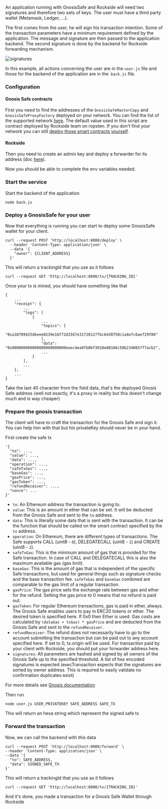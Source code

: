 An application running with GnosisSafe and Rockside will need two signatures and therefore two sets of keys. The user must have a third party wallet (Metamask, Ledger, ...).

The first comes from the user, he will sign his transaction intention. Some of the transaction parameters have a minimum requirement defined by the application. The message and signature are then passed to the application backend. The second signature is done by the backend for Rockside forwarding mechanism.

![signatures](https://raw.githubusercontent.com/rocksideio/rockside-integration-examples/master/gnosis-safe/img/signatures.png)

In this example, all actions concerning the user are in the `user.js` file and those for the backend of the application are in the` back.js` file.

### Configuration

#### Gnosis Safe contracts

First you need to find the addresses of the `GnosisSafeMasterCopy` and `GnosisSafeProxyFactory` deployed on your network. You can find the list of the supported network [here](https://github.com/gnosis/safe-contracts/tree/v1.1.1/.openzeppelin). The default value used in this script are contract deployed by Rockside team on ropsten. If you don't find your network you can still [deploy those smart contracts yourself](https://github.com/gnosis/safe-contracts#deploy).

#### Rockside

Then you need to create an admin key and deploy a forwarder for its address (doc [here](https://docs.rockside.io/rockside-api)).

Now you should be able to complete the env variables needed.

### Start the service

Start the backend of the application

```
node back.js
```

### Deploy a GnosisSafe for your user

Now that everything is running you can start to deploy some GnosisSafe wallet for your client.

```
curl --request POST 'http://localhost:8000/deploy' \
  --header 'Content-Type: application/json' \
  --data '{
  	"owner": {CLIENT_ADDRESS}
  }'
```

This will return a trackingId that you use as it follows

```
curl --request GET 'http://localhost:8000/tx/{TRACKING_ID}'
```

Once your tx is mined, you should have something like that

```
{
    ...
    "receipt": {
        ...
        "logs": [
            {
                ...
                "topics": [
                    "0xa38789425dbeee0239e16ff2d2567e31720127fbc6430758c1a4efc6aef29f80"
                ],
                "data": "0x000000000000000000000000eeec4ea0fb86f3018e88188c58b23d0657f7acb2",
                ...
            }
        ],
        ...
    },
    ...
}
```

Take the last 40 character from the field data, that's the deployed Gnosis Safe address (well not exactly, it's a proxy in reality but this doesn't change much and is way cheaper)

### Prepare the gnosis transaction

The client will have to craft the transaction for the Gnosis Safe and sign it. You can help him with that but his privateKey should never be in your hand.

First create the safe tx

```
'{
  "to": ...,
  "value": ...,
  "data": ...,
  "operation": ...,
  "safeTxGas": ...,
  "baseGas": ...,
  "gasPrice": ...,
  "gasToken": ...,
  "refundReceiver": ...,
  "nonce": ...
}'
```

* `to`: An Ethereum address the transaction is going to.
* `value`: This is an amount in ether that can be set. It will be deducted from the Gnosis Safe and sent to the `to` address.
* `data`: This is literally some data that is sent with the transaction. It can be the function that should be called on the smart contract specified by the `to` address.
* `operation`: On Ethereum, there are different types of transactions. The Safe supports CALL (uint8 - `0`), DELEGATECALL (uint8 - `1`) and CREATE (uint8 - `2`).
* `safeTxGas`: This is the minimum amount of gas that is provided for the Safe transaction. In case of CALL and DELEGATECALL this is also the maximum available gas (gas limit).
* `baseGas`: This is the amount of gas that is independent of the specific Safe transactions, but used for general things such as signature checks and the base transaction fee. `safeTxGas` and `baseGas` combined are comparable to the gas limit of a regular transaction.
* `gasPrice`: The gas price sets the exchange rate between gas and ether for the refund. Setting the gas price to 0 means that no refund is paid out.
* `gasToken`: For regular Ethereum transactions, gas is paid in ether, always. The Gnosis Safe enables users to pay in ERC20 tokens or ether. The desired token is specified here. If 0x0 then Ether is used. Gas costs are calculated by `(dataGas + txGas) * gasPrice` and are deducted from the Gnosis Safe and sent to the `refundReceiver`.
* `refundReceiver`: The refund does not necessarily have to go to the account submitting the transaction but can be paid out to any account specified here. If set to 0, tx.origin will be used. For transaction paid by your client with Rockside, you should put your forwarder address here.
* `signatures`: All parameters are hashed and signed by all owners of the Gnosis Safe up to the specified threshold. A list of hex encoded signatures is expected (execTransaction expects that the signatures are sorted by owner address. This is required to easily validate no confirmation duplicates exist)

For more details see [Gnosis documentation](https://docs.gnosis.io/safe/docs/contracts_tx_execution/)

Then run

```
node user.js USER_PRIVATEKEY SAFE_ADDRESS SAFE_TX
```

This will return an hexa string which represent the signed safe tx

### Forward the transaction

Now, we can call the backend with this data

```
curl --request POST 'http://localhost:8000/forward' \
--header 'Content-Type: application/json' \
--data '{
  "to": SAFE_ADDRESS,
  "data": SIGNED_SAFE_TX
}'
```

This will return a trackingId that you use as it follows

```
curl --request GET 'http://localhost:8000/tx/{TRACKING_ID}'
```

And it's done, you made a transaction for a Gnosis Safe Wallet through Rockside
